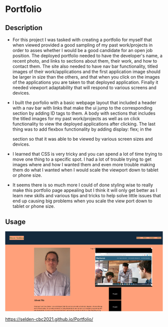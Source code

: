 # Portfolio
## Description
- For this project I was tasked with creating a portfolio for myself that when viewed provided a good sampling of my past work/projects in order to asses whether I would be a good candidate for an open job position. The deployed portfolio needed to have the developer's name, a recent photo, and links to sections about them, their work, and how to contact them. The site also needed to have nav bar functionality, titled images of their work/applications and the first application image should be larger in size than the others, and that when you click on the images of the applications you are taken to that deployed application. Finally it needed viewport adaptability that will respond to various screens and devices.

- I built the porfolio with a basic webpage layout that included a header with a nav bar with links that make the ui jump to the corresponding section by adding ID tags to them. A body with sections that includes the titled images for my past work/projects as well as on click functionality to view the deployed applications after clicking. The last thing was to add flexbox functionality by adding display: flex; in the <main> section so that it was able to be viewed by various screen sizes and devices.

- I learned that CSS is very tricky and you can spend a lot of time trying to move one thing to a specific spot. I had a lot of trouble trying to get images where and how I wanted them and even more trouble making them do what I wanted when I would scale the viewport down to tablet or phone size.

- It seems there is so much more I could of done styling wise to really make this portfolio page appealing but I think it will only get better as I learn new skills and various tips and tricks to help solve little issues that end up causing big problems when you scale the view port down to tablet or phone size.

## Usage

 ![alt text](assets/images/portfolio1.PNG)

 https://selden-cbc2021.github.io/Portfolio/

